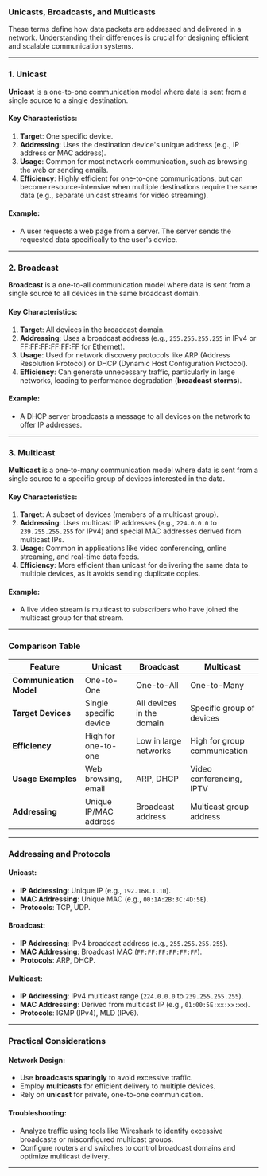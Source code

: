 ### **Unicasts, Broadcasts, and Multicasts**  

These terms define how data packets are addressed and delivered in a network. Understanding their differences is crucial for designing efficient and scalable communication systems.  

---

### **1. Unicast**  

**Unicast** is a one-to-one communication model where data is sent from a single source to a single destination.  

#### **Key Characteristics**:  
1. **Target**: One specific device.  
2. **Addressing**: Uses the destination device's unique address (e.g., IP address or MAC address).  
3. **Usage**: Common for most network communication, such as browsing the web or sending emails.  
4. **Efficiency**: Highly efficient for one-to-one communications, but can become resource-intensive when multiple destinations require the same data (e.g., separate unicast streams for video streaming).  

#### **Example**:  
- A user requests a web page from a server. The server sends the requested data specifically to the user's device.  

---

### **2. Broadcast**  

**Broadcast** is a one-to-all communication model where data is sent from a single source to all devices in the same broadcast domain.  

#### **Key Characteristics**:  
1. **Target**: All devices in the broadcast domain.  
2. **Addressing**: Uses a broadcast address (e.g., `255.255.255.255` in IPv4 or FF:FF:FF:FF:FF:FF for Ethernet).  
3. **Usage**: Used for network discovery protocols like ARP (Address Resolution Protocol) or DHCP (Dynamic Host Configuration Protocol).  
4. **Efficiency**: Can generate unnecessary traffic, particularly in large networks, leading to performance degradation (**broadcast storms**).  

#### **Example**:  
- A DHCP server broadcasts a message to all devices on the network to offer IP addresses.  

---

### **3. Multicast**  

**Multicast** is a one-to-many communication model where data is sent from a single source to a specific group of devices interested in the data.  

#### **Key Characteristics**:  
1. **Target**: A subset of devices (members of a multicast group).  
2. **Addressing**: Uses multicast IP addresses (e.g., `224.0.0.0` to `239.255.255.255` for IPv4) and special MAC addresses derived from multicast IPs.  
3. **Usage**: Common in applications like video conferencing, online streaming, and real-time data feeds.  
4. **Efficiency**: More efficient than unicast for delivering the same data to multiple devices, as it avoids sending duplicate copies.  

#### **Example**:  
- A live video stream is multicast to subscribers who have joined the multicast group for that stream.  

---

### **Comparison Table**  

| **Feature**            | **Unicast**               | **Broadcast**                  | **Multicast**                  |
|-------------------------|---------------------------|---------------------------------|---------------------------------|
| **Communication Model** | One-to-One               | One-to-All                    | One-to-Many                   |
| **Target Devices**      | Single specific device    | All devices in the domain      | Specific group of devices      |
| **Efficiency**          | High for one-to-one       | Low in large networks          | High for group communication   |
| **Usage Examples**      | Web browsing, email       | ARP, DHCP                      | Video conferencing, IPTV       |
| **Addressing**          | Unique IP/MAC address     | Broadcast address              | Multicast group address        |

---

### **Addressing and Protocols**

#### **Unicast**:  
- **IP Addressing**: Unique IP (e.g., `192.168.1.10`).  
- **MAC Addressing**: Unique MAC (e.g., `00:1A:2B:3C:4D:5E`).  
- **Protocols**: TCP, UDP.

#### **Broadcast**:  
- **IP Addressing**: IPv4 broadcast address (e.g., `255.255.255.255`).  
- **MAC Addressing**: Broadcast MAC (`FF:FF:FF:FF:FF:FF`).  
- **Protocols**: ARP, DHCP.

#### **Multicast**:  
- **IP Addressing**: IPv4 multicast range (`224.0.0.0` to `239.255.255.255`).  
- **MAC Addressing**: Derived from multicast IP (e.g., `01:00:5E:xx:xx:xx`).  
- **Protocols**: IGMP (IPv4), MLD (IPv6).

---

### **Practical Considerations**

#### **Network Design**:  
- Use **broadcasts sparingly** to avoid excessive traffic.  
- Employ **multicasts** for efficient delivery to multiple devices.  
- Rely on **unicast** for private, one-to-one communication.  

#### **Troubleshooting**:  
- Analyze traffic using tools like Wireshark to identify excessive broadcasts or misconfigured multicast groups.  
- Configure routers and switches to control broadcast domains and optimize multicast delivery.  

---
